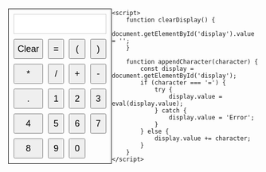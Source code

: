 <!DOCTYPE html>
<html lang="en">
<head>
    <meta charset="UTF-8">
    <meta name="viewport" content="width=device-width, initial-scale=1.0">
    <title>Calculator</title>
    <style>
        body {
            font-family: Arial, sans-serif;
            display: flex;
            align-items: center;
            justify-content: center;
            height: 100vh;
            margin: 0;
        }
        .calculator {
            border: 1px solid #000;
            padding: 10px;
            display: inline-block;
        }
        .display {
            width: 100%;
            height: 40px;
            text-align: right;
            margin-bottom: 10px;
            padding: 5px;
            font-size: 18px;
            border: 1px solid #ccc;
        }
        .buttons {
            display: grid;
            grid-template-columns: repeat(4, 1fr);
            gap: 10px;
        }
        .buttons button {
            width: 100%;
            height: 40px;
            font-size: 18px;
        }
    </style>
</head>
<body>
    <div class="calculator">
        <input type="text" class="display" id="display" readonly>
        <div class="buttons">
            <button onclick="clearDisplay()">Clear</button>
            <button onclick="appendCharacter('=')">=</button>
            <button onclick="appendCharacter('(')">(</button>
            <button onclick="appendCharacter(')')">)</button>
            <button onclick="appendCharacter('*')">*</button>
            <button onclick="appendCharacter('/')">/</button>
            <button onclick="appendCharacter('+')">+</button>
            <button onclick="appendCharacter('-')">-</button>
            <button onclick="appendCharacter('.')">.</button>
            <button onclick="appendCharacter('1')">1</button>
            <button onclick="appendCharacter('2')">2</button>
            <button onclick="appendCharacter('3')">3</button>
            <button onclick="appendCharacter('4')">4</button>
            <button onclick="appendCharacter('5')">5</button>
            <button onclick="appendCharacter('6')">6</button>
            <button onclick="appendCharacter('7')">7</button>
            <button onclick="appendCharacter('8')">8</button>
            <button onclick="appendCharacter('9')">9</button>
            <button onclick="appendCharacter('0')">0</button>
        </div>
    </div>

    <script>
        function clearDisplay() {
            document.getElementById('display').value = '';
        }

        function appendCharacter(character) {
            const display = document.getElementById('display');
            if (character === '=') {
                try {
                    display.value = eval(display.value);
                } catch {
                    display.value = 'Error';
                }
            } else {
                display.value += character;
            }
        }
    </script>
</body>
</html>
